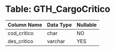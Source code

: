 # Table: GTH_CargoCritico

| Column Name | Data Type | Nullable |
|-------------|-----------|----------|
| cod_critico | char | NO |
| des_critico | varchar | YES |
